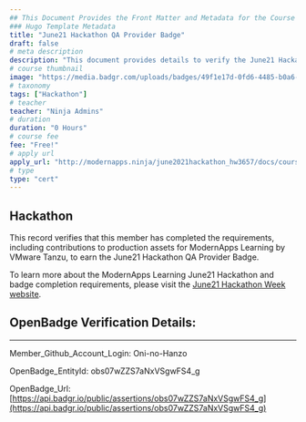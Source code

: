 ```yaml
---
## This Document Provides the Front Matter and Metadata for the Course Information page used in the modernapps.ninja homepage and the member profile page.
### Hugo Template Metadata
title: "June21 Hackathon QA Provider Badge"
draft: false
# meta description
description: "This document provides details to verify the June21 Hackathon QA Provider Badge was awarded by ModernApps Learning by VMware Tanzu"
# course thumbnail
image: "https://media.badgr.com/uploads/badges/49f1e17d-0fd6-4485-b0a6-1ecc79b5c29d.png"
# taxonomy
tags: ["Hackathon"]
# teacher
teacher: "Ninja Admins"
# duration
duration: "0 Hours"
# course fee
fee: "Free!"
# apply url
apply_url: "http://modernapps.ninja/june2021hackathon_hw3657/docs/courseintroduction/"
# type
type: "cert"
---  
```

  

## Hackathon 

This record verifies that this member has completed the requirements, including contributions to production assets for ModernApps Learning by VMware Tanzu, to earn the June21 Hackathon QA Provider Badge.  

To learn more about the ModernApps Learning June21 Hackathon and badge completion requirements, please visit the [June21 Hackathon Week website](http://modernapps.ninja/june2021hackathon_hw3657/docs/courseintroduction/).

## OpenBadge Verification Details:  
---  
  
   
Member_Github_Account_Login: Oni-no-Hanzo  
   
OpenBadge_EntityId: obs07wZZS7aNxVSgwFS4_g
   
OpenBadge_Url: [https://api.badgr.io/public/assertions/obs07wZZS7aNxVSgwFS4_g](https://api.badgr.io/public/assertions/obs07wZZS7aNxVSgwFS4_g)
   
